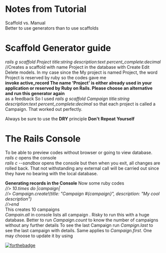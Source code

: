 # Notes from Tutorial
Scaffold vs. Manual <br>
Better to use generators than to use scaffolds 

# Scaffold Generator guide
_rails g scaffold Project title:string description:text percent_complete:decimal_ //Creates a scaffold with name Project in the database with Create Edit Delete models. In my case since the My project is named Project, the word Project is reserved by ruby so the codes gave me<br>
**invoke  active_record
The name 'Project' is either already used in your application or reserved by Ruby on Rails. Please choose an alternative and run this generator again** <br>as a feedback So I used 
_rails g scaffold Campaign title:string description:text percent_complete:decimal_ so that each project is called a Campaign. That worked out perfectly. 

Always be sure to use the **DRY** principle
**Don't**
**Repeat** 
**Yourself** 

# The Rails Console
To be able to preview codes without browser or going to view database. 
_rails c_ opens the console<br>
_rails c --sandbox_ opens the console but then when you exit, all changes are rolled back. That not withstanding any external call will be carried out since they have no bearing with the local database. 

**Generating records in the Console**
Now some ruby codes <br>
_//> 10.times do |campaign|<br>
//> Campaign.create!(title: "Campaign #{campaign}", description: "My cool description")<br>
//>end_<br>
This creates 10 campaigns<br>
_Campain.all_ in console lists all campaign . Risky to run this with a huge database. 
Better to run _Campaign.count_ to know the number of campaigns without any further details
To see the last Campaign run _Campign.last_ to see the last campaign with details. Same applies to _Campaign.first_.
One may choose to update it by using 

[![forthebadge](http://forthebadge.com/images/badges/built-with-love.svg)](https://nixce.com)
